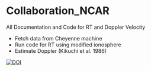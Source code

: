 # Collaboration_NCAR
All Documentation and Code for RT and Doppler Velocity
  - Fetch data from Cheyenne machine
  - Run code for RT using modified ionosphere
  - Estimate Doppler (Kikuchi et al. 1986)
  
[![DOI](https://zenodo.org/badge/276555073.svg)](https://zenodo.org/badge/latestdoi/276555073)
